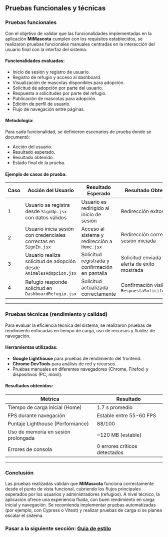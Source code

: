 ## Pruebas funcionales y técnicas

### Pruebas funcionales

Con el objetivo de validar que las funcionalidades implementadas en la aplicación **MiMascota** cumplen con los requisitos establecidos, se realizaron pruebas funcionales manuales centradas en la interacción del usuario final con la interfaz del sistema.

#### Funcionalidades evaluadas:

- Inicio de sesión y registro de usuario.
- Registro de refugio y acceso al dashboard.
- Visualización de mascotas disponibles para adopción.
- Solicitud de adopción por parte del usuario.
- Respuesta a solicitudes por parte del refugio.
- Publicación de mascotas para adopción.
- Edición de perfil de usuario.
- Flujo de navegación entre páginas.

#### Metodología:

Para cada funcionalidad, se definieron escenarios de prueba donde se documentó:

- Acción del usuario.
- Resultado esperado.
- Resultado obtenido.
- Estado final de la prueba.

#### Ejemplo de casos de prueba:

| Caso | Acción del Usuario | Resultado Esperado | Resultado Obtenido | Estado |
|------|---------------------|---------------------|---------------------|--------|
| 1 | Usuario se registra desde `SignUp.jsx` con datos válidos | Usuario es redirigido al inicio de sesión | Redirección exitosa | Aprobado |
| 2 | Usuario inicia sesión con credenciales correctas en `SignIn.jsx` | Acceso al sistema y redirección a `Home.jsx` | Redirección correcta y sesión iniciada | Aprobado |
| 3 | Usuario realiza solicitud de adopción desde `AnimalesAdopcion.jsx` | Solicitud registrada y confirmación en pantalla | Solicitud enviada y alerta de éxito mostrada | Aprobado |
| 4 | Refugio responde solicitud en `DashboardRefugio.jsx` | Solicitud actualizada correctamente | Confirmación visible en `RespuestaSolicitud.jsx` | Aprobado |

---

### Pruebas técnicas (rendimiento y calidad)

Para evaluar la eficiencia técnica del sistema, se realizaron pruebas de rendimiento enfocadas en tiempo de carga, uso de recursos y fluidez de navegación.

#### Herramientas utilizadas:

- **Google Lighthouse** para pruebas de rendimiento del frontend.
- **Chrome DevTools** para análisis de red y recursos.
- Pruebas manuales en diferentes navegadores (Chrome, Firefox) y dispositivos (PC, móvil).

#### Resultados obtenidos:

| Métrica | Resultado |
|---------|-----------|
| Tiempo de carga inicial (Home) | 1.7 s promedio |
| FPS durante navegación | Estable entre 55-60 FPS |
| Puntaje Lighthouse (Performance) | 88/100 |
| Uso de memoria en sesión prolongada | ~120 MB (estable) |
| Errores de consola | 0 errores críticos detectados |

---

### Conclusión

Las pruebas realizadas validan que **MiMascota** funciona correctamente desde el punto de vista funcional, cubriendo los flujos principales esperados por los usuarios y administradores (refugios). A nivel técnico, la aplicación ofrece una experiencia fluida, con buen rendimiento en carga inicial y navegación. Se recomienda implementar pruebas automatizadas (por ejemplo, con Cypress o Vitest) y realizar pruebas de carga si se planea escalar el sistema.



### Pasar a la siguiente sección: [Guia de estilo](11-guia-de-estilo.md)